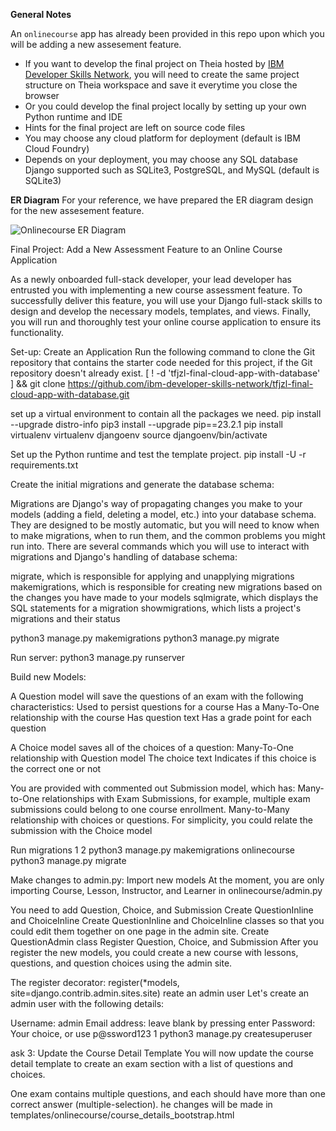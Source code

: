 
**General Notes**

An `onlinecourse` app has already been provided in this repo upon which you will be adding a new assesement feature.

- If you want to develop the final project on Theia hosted by [IBM Developer Skills Network](https://labs.cognitiveclass.ai/), you will need to create the same project structure on Theia workspace and save it everytime you close the browser
- Or you could develop the final project locally by setting up your own Python runtime and IDE
- Hints for the final project are left on source code files
- You may choose any cloud platform for deployment (default is IBM Cloud Foundry)
- Depends on your deployment, you may choose any SQL database Django supported such as SQLite3, PostgreSQL, and MySQL (default is SQLite3)

**ER Diagram**
For your reference, we have prepared the ER diagram design for the new assesement feature.

![Onlinecourse ER Diagram](https://github.com/ibm-developer-skills-network/final-cloud-app-with-database/blob/master/static/media/course_images/onlinecourse_app_er.png)

Final Project: Add a New Assessment Feature to an Online Course Application

As a newly onboarded full-stack developer, your lead developer has entrusted you with implementing a new course assessment feature. To successfully deliver this feature, you will use your Django full-stack skills to design and develop the necessary models, templates, and views. Finally, you will run and thoroughly test your online course application to ensure its functionality.

Set-up: Create an Application
Run the following command to clone the Git repository that contains the starter code needed for this project, if the Git repository doesn't already exist.
[ ! -d 'tfjzl-final-cloud-app-with-database' ] && git clone https://github.com/ibm-developer-skills-network/tfjzl-final-cloud-app-with-database.git

set up a virtual environment to contain all the packages we need.
pip install --upgrade distro-info
pip3 install --upgrade pip==23.2.1
pip install virtualenv
virtualenv djangoenv
source djangoenv/bin/activate

Set up the Python runtime and test the template project.
pip install -U -r requirements.txt

Create the initial migrations and generate the database schema:

Migrations are Django's way of propagating changes you make to your models (adding a field, deleting a model, etc.) into your database schema. They are designed to be mostly automatic, but you will need to know when to make migrations, when to run them, and the common problems you might run into. There are several commands which you will use to interact with migrations and Django's handling of database schema:

migrate, which is responsible for applying and unapplying migrations
makemigrations, which is responsible for creating new migrations based on the changes you have made to your models
sqlmigrate, which displays the SQL statements for a migration
showmigrations, which lists a project's migrations and their status

python3 manage.py makemigrations
python3 manage.py migrate

Run server:
python3 manage.py runserver

Build new Models:

A Question model will save the questions of an exam with the following characteristics:
Used to persist questions for a course
Has a Many-To-One relationship with the course
Has question text
Has a grade point for each question

A Choice model saves all of the choices of a question:
Many-To-One relationship with Question model
The choice text
Indicates if this choice is the correct one or not

You are provided with commented out Submission model, which has:
Many-to-One relationships with Exam Submissions, for example, multiple exam submissions could belong to one course enrollment.
Many-to-Many relationship with choices or questions. For simplicity, you could relate the submission with the Choice model

Run migrations
1
2
python3 manage.py makemigrations onlinecourse
python3 manage.py migrate

Make changes to admin.py:
Import new models
At the moment, you are only importing Course, Lesson, Instructor, and Learner in onlinecourse/admin.py

You need to add Question, Choice, and Submission
Create QuestionInline and ChoiceInline
Create QuestionInline and ChoiceInline classes so that you could edit them together on one page in the admin site.
Create QuestionAdmin class
Register Question, Choice, and Submission
After you register the new models, you could create a new course with lessons, questions, and question choices using the admin site.

The register decorator: register(*models, site=django.contrib.admin.sites.site)
reate an admin user
Let's create an admin user with the following details:

Username: admin
Email address: leave blank by pressing enter
Password: Your choice, or use p@ssword123
1
python3 manage.py createsuperuser

ask 3: Update the Course Detail Template
You will now update the course detail template to create an exam section with a list of questions and choices.

One exam contains multiple questions, and each should have more than one correct answer (multiple-selection).
he changes will be made in templates/onlinecourse/course_details_bootstrap.html
